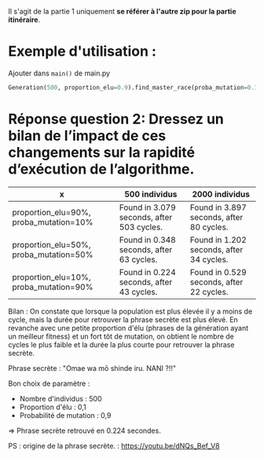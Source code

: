 Il s'agit de la partie 1 uniquement **se référer à l'autre zip pour la partie itinéraire**.

# Exemple d'utilisation :
Ajouter dans `main()` de main.py
```python
Generation(500, proportion_elu=0.9).find_master_race(proba_mutation=0.1)
```

# Réponse question 2: Dressez un bilan de l’impact de ces changements sur la rapidité d’exécution de l’algorithme.

x | 500 individus | 2000 individus
------------ | ------------ | -------------
proportion_elu=90%, proba_mutation=10% | Found in 3.079 seconds, after 503 cycles. | Found in 3.897 seconds, after 80 cycles.
proportion_elu=50%, proba_mutation=50% | Found in 0.348 seconds, after 63 cycles. | Found in 1.202 seconds, after 34 cycles.
proportion_elu=10%, proba_mutation=90% | Found in 0.224 seconds, after 43 cycles. | Found in 0.529 seconds, after 22 cycles.

Bilan : On constate que lorsque la population est plus élevée il y a moins de cycle, mais la durée pour retrouver la phrase secrète est plus élevé.
En revanche avec une petite proportion d'élu (phrases de la génération ayant un meilleur fitness) et un fort tôt de mutation, on obtient le nombre de cycles le plus faible et la durée la plus courte pour retrouver la phrase secrète.

Phrase secrète : "Omae wa mō shinde iru. NANI ?!!"

Bon choix de paramètre :
- Nombre d'individus : 500
- Proportion d'élu : 0,1
- Probabilité de mutation : 0,9

=> Phrase secrète retrouvé en 0.224 secondes.

PS : origine de la phrase secrète. : https://youtu.be/dNQs_Bef_V8
